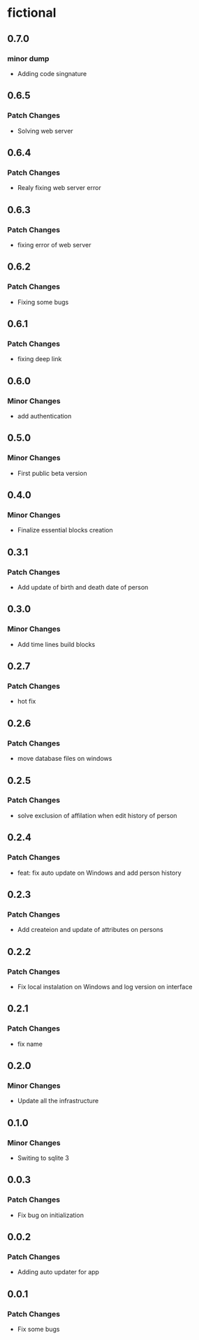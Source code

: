 # fictional

## 0.7.0

### minor dump

- Adding code singnature

## 0.6.5

### Patch Changes

- Solving web server

## 0.6.4

### Patch Changes

- Realy fixing web server error

## 0.6.3

### Patch Changes

- fixing error of web server

## 0.6.2

### Patch Changes

- Fixing some bugs

## 0.6.1

### Patch Changes

- fixing deep link

## 0.6.0

### Minor Changes

- add authentication

## 0.5.0

### Minor Changes

- First public beta version

## 0.4.0

### Minor Changes

- Finalize essential blocks creation

## 0.3.1

### Patch Changes

- Add update of birth and death date of person

## 0.3.0

### Minor Changes

- Add time lines build blocks

## 0.2.7

### Patch Changes

- hot fix

## 0.2.6

### Patch Changes

- move database files on windows

## 0.2.5

### Patch Changes

- solve exclusion of affilation when edit history of person

## 0.2.4

### Patch Changes

- feat: fix auto update on Windows and add person history

## 0.2.3

### Patch Changes

- Add createion and update of attributes on persons

## 0.2.2

### Patch Changes

- Fix local instalation on Windows and log version on interface

## 0.2.1

### Patch Changes

- fix name

## 0.2.0

### Minor Changes

- Update all the infrastructure

## 0.1.0

### Minor Changes

- Switing to sqlite 3

## 0.0.3

### Patch Changes

- Fix bug on initialization

## 0.0.2

### Patch Changes

- Adding auto updater for app

## 0.0.1

### Patch Changes

- Fix some bugs
